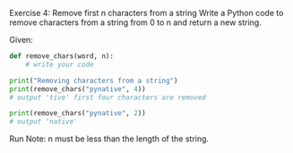 Exercise 4: Remove first n characters from a string
Write a Python code to remove characters from a string from 0 to n and return a new string.

Given:
```python
def remove_chars(word, n):
    # write your code

print("Removing characters from a string")
print(remove_chars("pynative", 4)) 
# output 'tive' first four characters are removed

print(remove_chars("pynative", 2)) 
# output 'native'
```
 Run
Note: n must be less than the length of the string.
